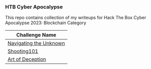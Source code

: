 ### HTB Cyber Apocalypse
This repo contains collection of my writeups for Hack The Box Cyber Apocalypse 2023: Blockchain Category

| Challenge Name | 
| ------------- | 
| [Navigating the Unknown](https://medium.com/@nikhilmemane09/htb-cyber-apocalypse-2023-owning-smart-contracts-navigating-the-unknown-a5e821fd2bac)  |
| [Shooting101](https://medium.com/@nikhilmemane09/htb-cyber-apocalypse-2023-owning-smart-contracts-shooting101-436bd0017a2)  |
| [Art of Deception](https://medium.com/@nikhilmemane09/htb-cyber-apocalypse-2023-owning-smart-contracts-art-of-deception-f3348897d5c5) |
